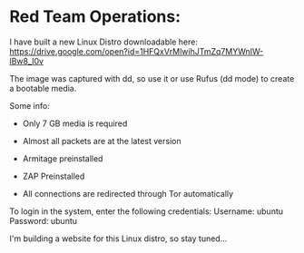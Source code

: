 # Red Team Operations:

I have built a new Linux Distro downloadable here:
https://drive.google.com/open?id=1HFQxVrMlwihJTmZq7MYWnIW-lBw8_I0v

The image was captured with dd, so use it or use Rufus (dd mode) to create a bootable media.

Some info:
- Only 7 GB media is required

- Almost all packets are at the latest version

- Armitage preinstalled

- ZAP Preinstalled

- All connections are redirected through Tor automatically

To login in the system, enter the following credentials:
Username: ubuntu
Password: ubuntu

I'm building a website for this Linux distro, so stay tuned...
